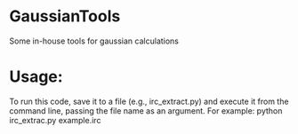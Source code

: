 # GaussianTools
Some in-house tools for gaussian calculations 


# Usage: 

To run this code, save it to a file (e.g., irc_extract.py) and execute it from the command line, passing the file name as an argument. For example:
python irc_extrac.py example.irc
